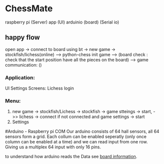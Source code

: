 # ChessMate

raspberry pi (Server) 
app (UI)
arduinio (board) (Serial io)

## happy flow
open app -> connect to board using bt -> new game -> stockfish/lichess(online) 
--> python-chess init game --> (board check : check that the start position have all the pieces on the board)
--> game communication: ()

### Application:
UI
Settings
Screens:
Lichess login

### Menu:
1. new game -> stockfish/Lichess -> stockfish -> game stteings -> start, ->> lichess -> connect if not connected and game settings -> start
2. Settings

#Arduino - Raspberry pi COM
Our arduino consists of 64 hall sensors, all 64 sensors form a grid.
Each collum can be enabled seperatly (only once column can be enabled at a time) and we can read input from one row.
Giving us a multiplex 64 input with only 16 pins.

to understand how arduino reads the Data see [board information](Board/README.md).


